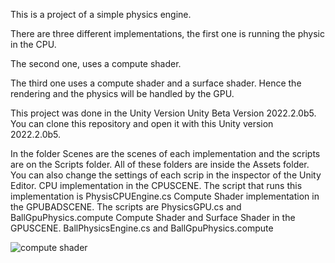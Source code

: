 

This is a project of a simple physics engine.

There are three different implementations, the first one is running the physic in the CPU.

The second one, uses a compute shader.

The third one uses a compute shader and a surface shader. Hence the rendering and the physics will be handled by the GPU.


This project was done in the Unity Version Unity Beta Version 2022.2.0b5. You can clone this repository and open it with this Unity
version 2022.2.0b5.

In the folder Scenes are the scenes of each implementation and the scripts are on the Scripts folder. All of these folders are inside
the Assets folder. You can also change the settings of each scrip in the inspector of the Unity Editor.
CPU implementation in the CPUSCENE. The script that runs this implementation is PhysisCPUEngine.cs 
Compute Shader implementation in the GPUBADSCENE. The scripts are PhysicsGPU.cs and BallGpuPhysics.compute
Compute Shader and Surface Shader in the GPUSCENE. BallPhysicsEngine.cs and  BallGpuPhysics.compute


![compute shader](https://github.com/Galleta12/ComputeShaderPhysic/assets/79543944/9d2da8f5-5ce0-4066-89b1-49a61af53d45)
